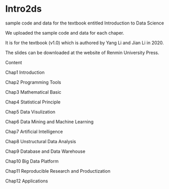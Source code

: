 # Intro2ds
sample code and data for the textbook entitled Introduction to Data Science

We uploaded the sample code and data for each chaper.

It is for the textbook (v1.0) which is authored by Yang Li and Jian Li in 2020.

The slides can be downloaded at the website of Renmin University Press.

Content

Chap1 Introduction

Chap2 Programming Tools

Chap3 Mathematical Basic

Chap4 Statistical Principle

Chap5 Data Visulization

Chap6 Data Mining and Machine Learning

Chap7 Artificial Intelligence

Chap8 Unstructural Data Analysis

Chap9 Database and Data Warehouse

Chap10 Big Data Platform

Chap11 Reproducible Research and Productization

Chap12 Applications



